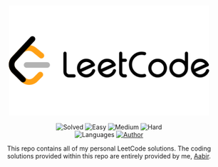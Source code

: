 <div align="center">
<img src="https://github.com/CrutchTheClutch/LeetCode/raw/master/logo.png" width="450" height="auto"/>

![Solved](https://img.shields.io/badge/Solved-29/2268-337ab7.svg?style=flat)
![Easy](https://img.shields.io/badge/Easy-20-5cb85c.svg?style=flat)
![Medium](https://img.shields.io/badge/Medium-7-f0ad4e.svg?style=flat)
![Hard](https://img.shields.io/badge/Hard-2-d9534f.svg?style=flat)
</br>
![Languages](https://img.shields.io/badge/Languages-Java-red.svg?style=flat)
[![Author](https://img.shields.io/badge/Author-Aabir-blue.svg?style=flat)](https://leetcode.com/aabir13/)

This repo contains all of my personal LeetCode solutions. The coding solutions provided within this repo are entirely provided by me, [Aabir](https://leetcode.com/aabir13/).
